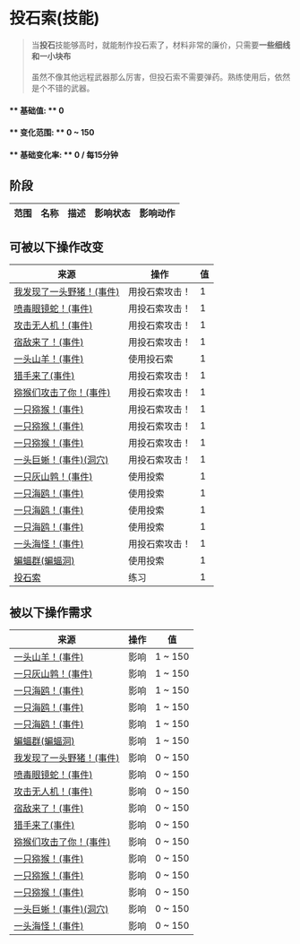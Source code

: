 # 投石索(技能)  
> 当<b>投石</b>技能够高时，就能制作投石索了，材料非常的廉价，只需要<b>一些细线和一小块布</b><br><br>虽然不像其他远程武器那么厉害，但投石索不需要弹药。熟练使用后，依然是个不错的武器。  
  
#### ** 基础值: ** 0   
#### ** 变化范围: ** 0 ~ 150  
#### ** 基础变化率: ** 0 / 每15分钟  
## 阶段  
范围  |  名称  |  描述  |  影响状态  |  影响动作  
----  |  ----  |  ----  |  ----  |  ----  
## 可被以下操作改变  
来源  |  操作  |  值  
----  |  ----  |  ----  
[我发现了一头野猪！(事件)](Event_BoarFight.md)  |  用投石索攻击！  |  1  
[喷毒眼镜蛇！(事件)](Event_CobraFight.md)  |  用投石索攻击！  |  1  
[攻击无人机！(事件)](Event_DroneFight.md)  |  用投石索攻击！  |  1  
[宿敌来了！(事件)](Event_EnemyFight.md)  |  用投石索攻击！  |  1  
[一头山羊！(事件)](Event_GoatFight.md)  |  使用投石索  |  1  
[猎手来了(事件)](Event_HunterFight.md)  |  用投石索攻击！  |  1  
[猕猴们攻击了你！(事件)](Event_MacaqueDenFight.md)  |  用投石索攻击！  |  1  
[一只猕猴！(事件)](Event_MacaqueFight.md)  |  用投石索攻击！  |  1  
[一只猕猴！(事件)](Event_MacaqueFightRaid.md)  |  用投石索攻击！  |  1  
[一只猕猴！(事件)](Event_MacaqueUndeadFight.md)  |  用投石索攻击！  |  1  
[一头巨蜥！(事件)(洞穴)](Event_MonitorFight.md)  |  用投石索攻击！  |  1  
[一只灰山鹑！(事件)](Event_PartridgeFight.md)  |  使用投索  |  1  
[一只海鸥！(事件)](Event_SeagullFight.md)  |  使用投索  |  1  
[一只海鸥！(事件)](Event_SeagullRaid.md)  |  使用投索  |  1  
[一只海鸥！(事件)](Event_SeagullRaidCrop.md)  |  使用投索  |  1  
[一头海怪！(事件)](Event_SeahoundFight.md)  |  用投石索攻击！  |  1  
[蝙蝠群(蝙蝠洞)](BatColony.md)  |  使用投索  |  1  
[投石索](Sling.md)  |  练习  |  1  
## 被以下操作需求  
来源  |  操作  |  值  
----  |  ----  |  ----  
[一头山羊！(事件)](Event_GoatFight.md)  |  影响  |  1 ~ 150  
[一只灰山鹑！(事件)](Event_PartridgeFight.md)  |  影响  |  1 ~ 150  
[一只海鸥！(事件)](Event_SeagullFight.md)  |  影响  |  1 ~ 150  
[一只海鸥！(事件)](Event_SeagullRaid.md)  |  影响  |  1 ~ 150  
[一只海鸥！(事件)](Event_SeagullRaidCrop.md)  |  影响  |  1 ~ 150  
[蝙蝠群(蝙蝠洞)](BatColony.md)  |  影响  |  1 ~ 150  
[我发现了一头野猪！(事件)](Event_BoarFight.md)  |  影响  |  0 ~ 150  
[喷毒眼镜蛇！(事件)](Event_CobraFight.md)  |  影响  |  0 ~ 150  
[攻击无人机！(事件)](Event_DroneFight.md)  |  影响  |  0 ~ 150  
[宿敌来了！(事件)](Event_EnemyFight.md)  |  影响  |  0 ~ 150  
[猎手来了(事件)](Event_HunterFight.md)  |  影响  |  0 ~ 150  
[猕猴们攻击了你！(事件)](Event_MacaqueDenFight.md)  |  影响  |  0 ~ 150  
[一只猕猴！(事件)](Event_MacaqueFight.md)  |  影响  |  0 ~ 150  
[一只猕猴！(事件)](Event_MacaqueFightRaid.md)  |  影响  |  0 ~ 150  
[一只猕猴！(事件)](Event_MacaqueUndeadFight.md)  |  影响  |  0 ~ 150  
[一头巨蜥！(事件)(洞穴)](Event_MonitorFight.md)  |  影响  |  0 ~ 150  
[一头海怪！(事件)](Event_SeahoundFight.md)  |  影响  |  0 ~ 150  


<script>document.title="投石索(技能) - 卡牌生存百科 Card Survival Wiki";</script>